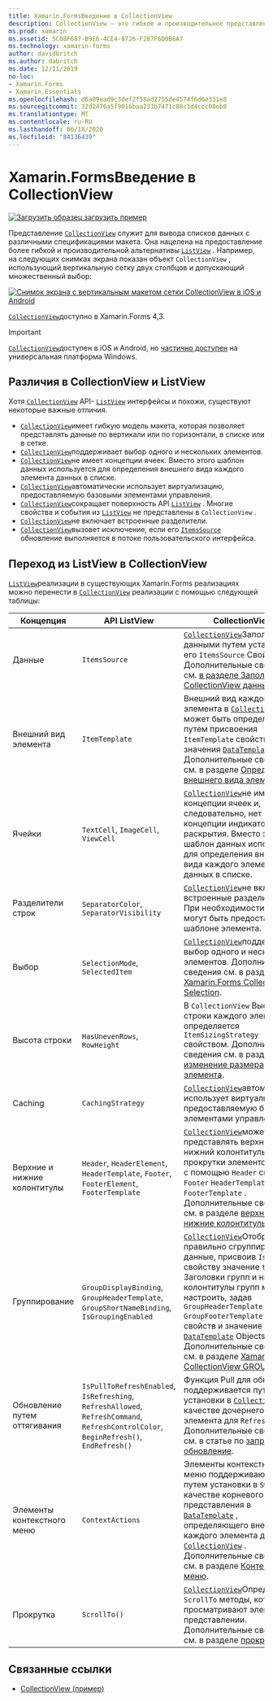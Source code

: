 ```yaml
---
title: Xamarin.FormsВведение в CollectionView
description: CollectionView — это гибкое и производительное представление для представления списков данных с использованием различных спецификаций макета.
ms.prod: xamarin
ms.assetid: 5C08F687-B9E6-4CE4-8726-F287F6D0B6A7
ms.technology: xamarin-forms
author: davidbritch
ms.author: dabritch
ms.date: 12/11/2019
no-loc:
- Xamarin.Forms
- Xamarin.Essentials
ms.openlocfilehash: d6a09ead9c3def2f58ad2755de4574f6d6e331e8
ms.sourcegitcommit: 32d2476a5f9016baa231b7471c88c1d4ccc08eb8
ms.translationtype: MT
ms.contentlocale: ru-RU
ms.lasthandoff: 06/18/2020
ms.locfileid: "84136439"
---
```

# <a name="xamarinforms-collectionview-introduction"></a>Xamarin.FormsВведение в CollectionView

[![Загрузить образец](~/media/shared/download.png) загрузить пример](https://docs.microsoft.com/samples/xamarin/xamarin-forms-samples/userinterface-collectionviewdemos/)

Представление [`CollectionView`](xref:Xamarin.Forms.CollectionView) служит для вывода списков данных с различными спецификациями макета. Она нацелена на предоставление более гибкой и производительной альтернативы [`ListView`](xref:Xamarin.Forms.ListView) . Например, на следующих снимках экрана показан объект `CollectionView` , использующий вертикальную сетку двух столбцов и допускающий множественный выбор:

[![Снимок экрана с вертикальным макетом сетки CollectionView в iOS и Android](introduction-images/verticalgrid-multipleselection.png "Вертикальный макет сетки CollectionView с множественным выделением")](introduction-images/verticalgrid-multipleselection-large.png#lightbox "Вертикальный макет сетки CollectionView с множественным выделением")

[`CollectionView`](xref:Xamarin.Forms.CollectionView)доступно в Xamarin.Forms 4,3.

> [!IMPORTANT]
> [`CollectionView`](xref:Xamarin.Forms.CollectionView)доступен в iOS и Android, но [частично доступен](https://gist.github.com/hartez/7d0edd4182dbc7de65cebc6c67f72e14) на универсальная платформа Windows.

## <a name="collectionview-and-listview-differences"></a>Различия в CollectionView и ListView

Хотя [`CollectionView`](xref:Xamarin.Forms.CollectionView) API- [`ListView`](xref:Xamarin.Forms.ListView) интерфейсы и похожи, существуют некоторые важные отличия.

- [`CollectionView`](xref:Xamarin.Forms.CollectionView)имеет гибкую модель макета, которая позволяет представлять данные по вертикали или по горизонтали, в списке или в сетке.
- [`CollectionView`](xref:Xamarin.Forms.CollectionView)поддерживает выбор одного и нескольких элементов.
- [`CollectionView`](xref:Xamarin.Forms.CollectionView)не имеет концепции ячеек. Вместо этого шаблон данных используется для определения внешнего вида каждого элемента данных в списке.
- [`CollectionView`](xref:Xamarin.Forms.CollectionView)автоматически использует виртуализацию, предоставляемую базовыми элементами управления.
- [`CollectionView`](xref:Xamarin.Forms.CollectionView)сокращает поверхность API [`ListView`](xref:Xamarin.Forms.ListView) . Многие свойства и события из [`ListView`](xref:Xamarin.Forms.ListView) не представлены в `CollectionView` .
- [`CollectionView`](xref:Xamarin.Forms.CollectionView)не включает встроенные разделители.
- [`CollectionView`](xref:Xamarin.Forms.CollectionView)вызовет исключение, если его [`ItemsSource`](xref:Xamarin.Forms.ItemsView.ItemsSource) обновление выполняется в потоке пользовательского интерфейса.

## <a name="move-from-listview-to-collectionview"></a>Переход из ListView в CollectionView

[`ListView`](xref:Xamarin.Forms.ListView)реализации в существующих Xamarin.Forms реализациях можно перенести в [`CollectionView`](xref:Xamarin.Forms.CollectionView) реализации с помощью следующей таблицы:

| Концепция | API ListView | CollectionView |
|---|---|---|
| Данные | `ItemsSource` | [`CollectionView`](xref:Xamarin.Forms.CollectionView)Заполняется данными путем установки его `ItemsSource` Свойства. Дополнительные сведения см. [в разделе Заполнение CollectionView данными](populate-data.md#populate-a-collectionview-with-data). |
| Внешний вид элемента | `ItemTemplate` | Внешний вид каждого элемента в [`CollectionView`](xref:Xamarin.Forms.CollectionView) может быть определен путем присвоения `ItemTemplate` свойству значения [`DataTemplate`](xref:Xamarin.Forms.DataTemplate) . Дополнительные сведения см. в разделе [Определение внешнего вида элемента](populate-data.md#define-item-appearance). |
| Ячейки | `TextCell`, `ImageCell`, `ViewCell` | [`CollectionView`](xref:Xamarin.Forms.CollectionView)не имеет концепции ячеек и, следовательно, нет концепции индикаторов раскрытия. Вместо этого шаблон данных используется для определения внешнего вида каждого элемента данных в списке. |
| Разделители строк | `SeparatorColor`, `SeparatorVisibility` | [`CollectionView`](xref:Xamarin.Forms.CollectionView)не включает встроенные разделители. При необходимости они могут быть предоставлены в шаблоне элемента. |
| Выбор | `SelectionMode`, `SelectedItem` | [`CollectionView`](xref:Xamarin.Forms.CollectionView)поддерживает выбор одного и нескольких элементов. Дополнительные сведения см. в разделе [ Xamarin.Forms CollectionView Selection](selection.md). |
| Высота строки | `HasUnevenRows`, `RowHeight` | В `CollectionView` Высота строки каждого элемента определяется `ItemSizingStrategy` свойством. Дополнительные сведения см. в разделе [изменение размера элемента](layout.md#item-sizing).|
| Caching | `CachingStrategy` | [`CollectionView`](xref:Xamarin.Forms.CollectionView)автоматически использует виртуализацию, предоставляемую базовыми элементами управления. |
| Верхние и нижние колонтитулы | `Header`, `HeaderElement`, `HeaderTemplate`, `Footer`, `FooterElement`, `FooterTemplate` | [`CollectionView`](xref:Xamarin.Forms.CollectionView)может представлять верхний и нижний колонтитулы для прокрутки элементов списка с помощью `Header` свойств,, `Footer` `HeaderTemplate` и `FooterTemplate` . Дополнительные сведения см. в разделе [верхние и нижние колонтитулы](layout.md#headers-and-footers). |
| Группирование | `GroupDisplayBinding`, `GroupHeaderTemplate`, `GroupShortNameBinding`, `IsGroupingEnabled` | [`CollectionView`](xref:Xamarin.Forms.CollectionView)Отображает правильно сгруппированные данные, присвоив `IsGrouped` свойству значение `true` . Заголовки групп и нижние колонтитулы групп можно настроить, задав `GroupHeaderTemplate` `GroupFooterTemplate` для свойств и значение [`DataTemplate`](xref:Xamarin.Forms.DataTemplate) Objects. Дополнительные сведения см. в разделе [ Xamarin.Forms CollectionView GROUPING](grouping.md). |
| Обновление путем оттягивания | `IsPullToRefreshEnabled`, `IsRefreshing`, `RefreshAllowed`, `RefreshCommand`, `RefreshControlColor`, `BeginRefresh()`, `EndRefresh()` | Функция Pull для обновления поддерживается путем установки в [`CollectionView`](xref:Xamarin.Forms.CollectionView) качестве дочернего элемента для `RefreshView` . Дополнительные сведения см. в статье по [запросу на обновление](populate-data.md#pull-to-refresh). |
| Элементы контекстного меню | `ContextActions` | Элементы контекстного меню поддерживаются путем установки в `SwipeView` качестве корневого представления в [`DataTemplate`](xref:Xamarin.Forms.DataTemplate) , определяющего внешний вид каждого элемента данных в [`CollectionView`](xref:Xamarin.Forms.CollectionView) . Дополнительные сведения см. в разделе [Контекстные меню](populate-data.md#context-menus). |
| Прокрутка | `ScrollTo()` | [`CollectionView`](xref:Xamarin.Forms.CollectionView)Определяет `ScrollTo` методы, которые просматривают элементы в представлении. Дополнительные сведения см. в разделе [прокрутка](scrolling.md). |

## <a name="related-links"></a>Связанные ссылки

- [CollectionView (пример)](https://docs.microsoft.com/samples/xamarin/xamarin-forms-samples/userinterface-collectionviewdemos/)
